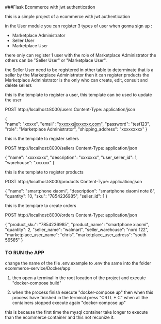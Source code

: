 ###Flask Ecommerce with jwt authentication

this is a simple project of a ecommerce with jwt authentication

in the User module you can register 3 types of user when gonna sign up :

- Marketplace Administrator
- Seller User
- Marketplace User

there only can register 1 user with the role of Marketplace Administrator the others can be "Seller User" or "Marketplace User".


the Seller User need to be registered in other table to determinate that is a seller by the Marketplace Administrator then it can register products
the Marketplace Administrator is the only who can create, edit, consult and delete sellers



this is the template to register a user, this template can be used to update the user

POST http://localhost:8000/users
Content-Type: application/json

{   
    "name": "xxxxx",
    "email": "xxxxxx@xxxxxx.com",
    "password": "test123",
    "role": "Marketplace Administrator",
    "shipping_address": "xxxxxxxxx"
}

this is the template to register sellers

POST http://localhost:8000/sellers
Content-Type: application/json

{
    "name": "xxxxxxxx",
    "description": "xxxxxxx",
    "user_seller_id": 1,
    "warehouse": "xxxxxx"
}


this is the template to register products

POST http://localhost:8000/products
Content-Type: application/json



{
    "name": "smartphone xiaomi",
    "description": "smartphone xiaomi note 8",
    "quantity": 10,
    "sku": "7854236985",
    "seller_id": 1
}

this is the templare to create orders

POST http://localhost:8000/orders
Content-Type: application/json

{
    "product_sku": "7854236985",
    "product_name": "smartphone xiaomi",
    "quantity": 2,
    "seller_name": "walmart",
    "seller_warehouse": "nord 122",
    "marketplace_user_name": "chris",
    "marketplace_user_adress": "south 56565"
}


### TO RUN the APP
change the name of the file .env.example to .env the same into the folder ecommerce-service/Docker/app

1. then open a terminal in the root location of the project and execute "docker-compose build" 

2. when the process finish execute "docker-compose up" then when this process have finished in the terminal press "CRTL + C" when all the containers stopped execute again "docker-compose up"

this is because the first time the mysql container take  longer to execute than the ecommerce container and this not reconize it.